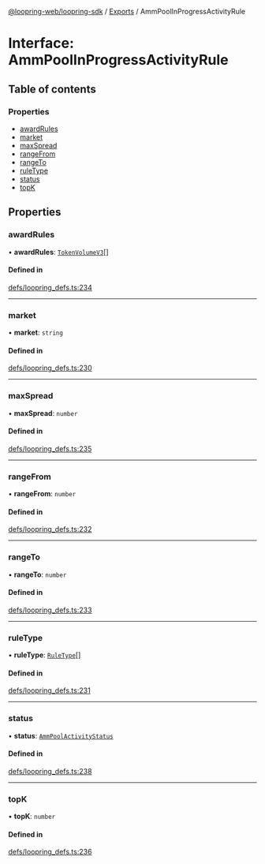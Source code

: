[@loopring-web/loopring-sdk](../README.md) / [Exports](../modules.md) / AmmPoolInProgressActivityRule

# Interface: AmmPoolInProgressActivityRule

## Table of contents

### Properties

- [awardRules](AmmPoolInProgressActivityRule.md#awardrules)
- [market](AmmPoolInProgressActivityRule.md#market)
- [maxSpread](AmmPoolInProgressActivityRule.md#maxspread)
- [rangeFrom](AmmPoolInProgressActivityRule.md#rangefrom)
- [rangeTo](AmmPoolInProgressActivityRule.md#rangeto)
- [ruleType](AmmPoolInProgressActivityRule.md#ruletype)
- [status](AmmPoolInProgressActivityRule.md#status)
- [topK](AmmPoolInProgressActivityRule.md#topk)

## Properties

### awardRules

• **awardRules**: [`TokenVolumeV3`](TokenVolumeV3.md)[]

#### Defined in

[defs/loopring_defs.ts:234](https://github.com/Loopring/loopring_sdk/blob/fd60be9/src/defs/loopring_defs.ts#L234)

___

### market

• **market**: `string`

#### Defined in

[defs/loopring_defs.ts:230](https://github.com/Loopring/loopring_sdk/blob/fd60be9/src/defs/loopring_defs.ts#L230)

___

### maxSpread

• **maxSpread**: `number`

#### Defined in

[defs/loopring_defs.ts:235](https://github.com/Loopring/loopring_sdk/blob/fd60be9/src/defs/loopring_defs.ts#L235)

___

### rangeFrom

• **rangeFrom**: `number`

#### Defined in

[defs/loopring_defs.ts:232](https://github.com/Loopring/loopring_sdk/blob/fd60be9/src/defs/loopring_defs.ts#L232)

___

### rangeTo

• **rangeTo**: `number`

#### Defined in

[defs/loopring_defs.ts:233](https://github.com/Loopring/loopring_sdk/blob/fd60be9/src/defs/loopring_defs.ts#L233)

___

### ruleType

• **ruleType**: [`RuleType`](../enums/RuleType.md)[]

#### Defined in

[defs/loopring_defs.ts:231](https://github.com/Loopring/loopring_sdk/blob/fd60be9/src/defs/loopring_defs.ts#L231)

___

### status

• **status**: [`AmmPoolActivityStatus`](../enums/AmmPoolActivityStatus.md)

#### Defined in

[defs/loopring_defs.ts:238](https://github.com/Loopring/loopring_sdk/blob/fd60be9/src/defs/loopring_defs.ts#L238)

___

### topK

• **topK**: `number`

#### Defined in

[defs/loopring_defs.ts:236](https://github.com/Loopring/loopring_sdk/blob/fd60be9/src/defs/loopring_defs.ts#L236)
